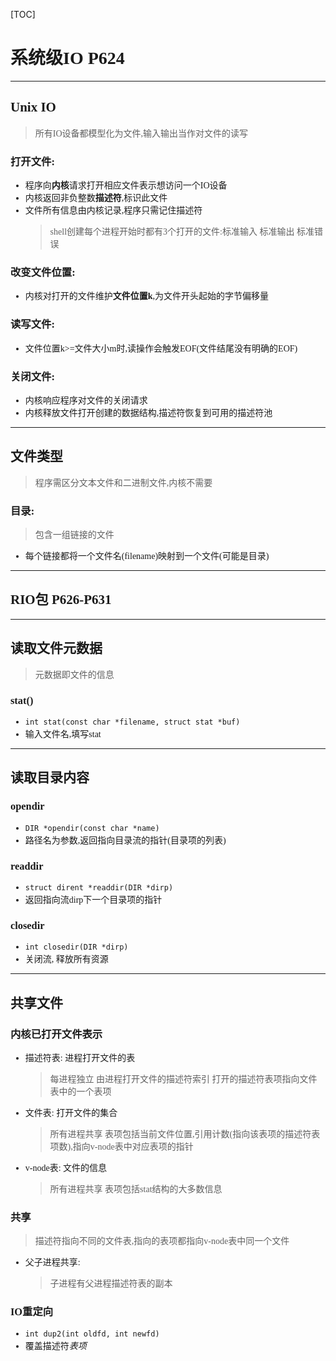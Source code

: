 [TOC]
<font face = "Consolas">
# 系统级IO P624

****

## Unix IO
> 所有IO设备都模型化为文件,输入输出当作对文件的读写
### 打开文件: 
* 程序向**内核**请求打开相应文件表示想访问一个IO设备
* 内核返回非负整数**描述符**,标识此文件
* 文件所有信息由内核记录,程序只需记住描述符
    > shell创建每个进程开始时都有3个打开的文件:标准输入 标准输出 标准错误
### 改变文件位置:
* 内核对打开的文件维护**文件位置k**,为文件开头起始的字节偏移量
### 读写文件:
* 文件位置k>=文件大小m时,读操作会触发EOF(文件结尾没有明确的EOF)
### 关闭文件:
* 内核响应程序对文件的关闭请求
* 内核释放文件打开创建的数据结构,描述符恢复到可用的描述符池

****

## 文件类型
> 程序需区分文本文件和二进制文件,内核不需要
### 目录:
> 包含一组链接的文件
* 每个链接都将一个文件名(filename)映射到一个文件(可能是目录)

****

## RIO包 P626-P631

****

## 读取文件元数据
>元数据即文件的信息
### stat()
* ```int stat(const char *filename, struct stat *buf)```
* 输入文件名,填写stat

****

## 读取目录内容
### opendir
* ```DIR *opendir(const char *name)```
* 路径名为参数,返回指向目录流的指针(目录项的列表)
### readdir
* ```struct dirent *readdir(DIR *dirp)```
* 返回指向流dirp下一个目录项的指针
### closedir
* ```int closedir(DIR *dirp)```
* 关闭流, 释放所有资源

****

## 共享文件
### 内核已打开文件表示
* 描述符表: 进程打开文件的表
    > 每进程独立
    由进程打开文件的描述符索引
    打开的描述符表项指向文件表中的一个表项
* 文件表: 打开文件的集合
    > 所有进程共享
    表项包括当前文件位置,引用计数(指向该表项的描述符表项数),指向v-node表中对应表项的指针
* v-node表: 文件的信息
    > 所有进程共享
    表项包括stat结构的大多数信息
### 共享
> 描述符指向不同的文件表,指向的表项都指向v-node表中同一个文件
* 父子进程共享:
    > 子进程有父进程描述符表的副本
### IO重定向
* ```int dup2(int oldfd, int newfd)```
* 覆盖描述符*表项*